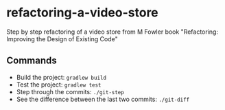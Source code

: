 # refactoring-a-video-store
Step by step refactoring of a video store from M Fowler book "Refactoring: Improving the Design of Existing Code"

## Commands

- Build the project: `gradlew build`
- Test the project: `gradlew test`
- Step through the commits: `./git-step`
- See the difference between the last two commits: `./git-diff`